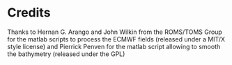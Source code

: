 


# Credits

Thanks to Hernan G. Arango and John Wilkin from the ROMS/TOMS Group for the
matlab scripts to process the ECMWF fields (released under a MIT/X style license)
and Pierrick Penven for the matlab script allowing to smooth the bathymetry (released under the GPL)
